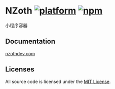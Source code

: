 # NZoth [![platform](https://img.shields.io/badge/platform-iOS%2011-lightgrey?style=flat-square)](https://www.npmjs.com/package/nzoth) [![npm](https://img.shields.io/npm/v/nzoth?style=flat-square)](https://www.npmjs.com/package/nzoth) 

小程序容器

## Documentation

[nzothdev.com](https://nzothdev.com)

## Licenses

All source code is licensed under the [MIT License](https://github.com/yizhi996/nzoth/blob/main/LICENSE).
